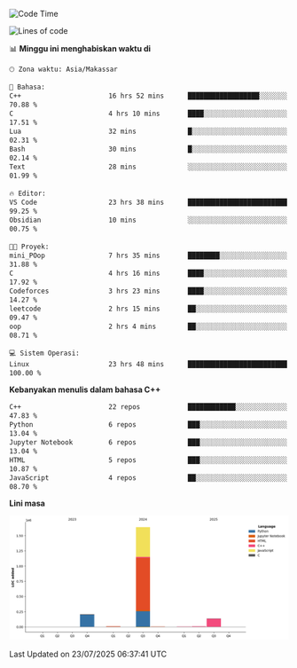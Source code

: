 <!--START_SECTION:waka-->
![Code Time](http://img.shields.io/badge/Code%20Time-367%20hrs%2052%20mins-blue)

![Lines of code](https://img.shields.io/badge/Sejak%20Hello%20World%20aku%20telah%20menulis-2.0%20million%20baris%20kode-blue)

📊 **Minggu ini menghabiskan waktu di** 

```text
🕑︎ Zona waktu: Asia/Makassar

💬 Bahasa: 
C++                      16 hrs 52 mins      ██████████████████░░░░░░░   70.88 % 
C                        4 hrs 10 mins       ████░░░░░░░░░░░░░░░░░░░░░   17.51 % 
Lua                      32 mins             █░░░░░░░░░░░░░░░░░░░░░░░░   02.31 % 
Bash                     30 mins             █░░░░░░░░░░░░░░░░░░░░░░░░   02.14 % 
Text                     28 mins             ░░░░░░░░░░░░░░░░░░░░░░░░░   01.99 % 

🔥 Editor: 
VS Code                  23 hrs 38 mins      █████████████████████████   99.25 % 
Obsidian                 10 mins             ░░░░░░░░░░░░░░░░░░░░░░░░░   00.75 % 

🐱‍💻 Proyek: 
mini_POop                7 hrs 35 mins       ████████░░░░░░░░░░░░░░░░░   31.88 % 
C                        4 hrs 16 mins       ████░░░░░░░░░░░░░░░░░░░░░   17.92 % 
Codeforces               3 hrs 23 mins       ████░░░░░░░░░░░░░░░░░░░░░   14.27 % 
leetcode                 2 hrs 15 mins       ██░░░░░░░░░░░░░░░░░░░░░░░   09.47 % 
oop                      2 hrs 4 mins        ██░░░░░░░░░░░░░░░░░░░░░░░   08.71 % 

💻 Sistem Operasi: 
Linux                    23 hrs 48 mins      █████████████████████████   100.00 % 
```

**Kebanyakan menulis dalam bahasa C++** 

```text
C++                      22 repos            ████████████░░░░░░░░░░░░░   47.83 % 
Python                   6 repos             ███░░░░░░░░░░░░░░░░░░░░░░   13.04 % 
Jupyter Notebook         6 repos             ███░░░░░░░░░░░░░░░░░░░░░░   13.04 % 
HTML                     5 repos             ███░░░░░░░░░░░░░░░░░░░░░░   10.87 % 
JavaScript               4 repos             ██░░░░░░░░░░░░░░░░░░░░░░░   08.70 % 
```



**Lini masa**

![Lines of Code chart](https://raw.githubusercontent.com/yusuf601/yusuf601/main/assets/bar_graph.png)


 Last Updated on 23/07/2025 06:37:41 UTC
<!--END_SECTION:waka-->

